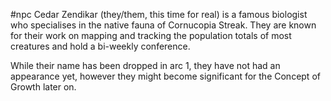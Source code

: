 #npc 
Cedar Zendikar (they/them, this time for real) is a famous biologist who specialises in the native fauna of Cornucopia Streak. They are known for their work on mapping and tracking the population totals of most creatures and hold a bi-weekly conference.

While their name has been dropped in arc 1, they have not had an appearance yet, however they might become significant for the Concept of Growth later on.


